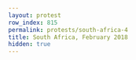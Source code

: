 ```yaml
---
layout: protest
row_index: 815
permalink: protests/south-africa-4
title: South Africa, February 2018
hidden: true
---
```

